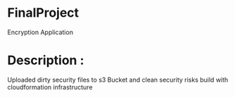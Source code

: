 # FinalProject
 Encryption Application 
 
 # Description : 
 Uploaded dirty security  files to s3 Bucket and clean security risks build with cloudformation infrastructure    

